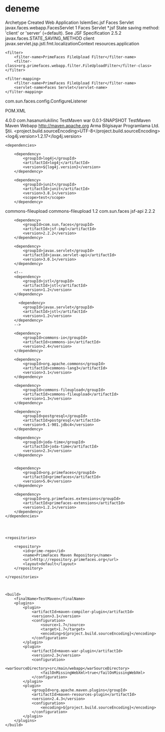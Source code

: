 deneme
======
<?xml version="1.0" encoding="UTF-8"?>
<web-app xmlns:xsi="http://www.w3.org/2001/XMLSchema-instance" xmlns="http://java.sun.com/xml/ns/javaee" xsi:schemaLocation="http://java.sun.com/xml/ns/javaee http://java.sun.com/xml/ns/javaee/web-app_3_0.xsd" version="3.0">
  <display-name>Archetype Created Web Application</display-name>
  <welcome-file-list>
    <welcome-file>IslemSec.jsf</welcome-file>
  </welcome-file-list>
  <servlet>
    <servlet-name>Faces Servlet</servlet-name>
    <servlet-class>javax.faces.webapp.FacesServlet</servlet-class>
    <load-on-startup>1</load-on-startup>
  </servlet>
  <servlet-mapping>
    <servlet-name>Faces Servlet</servlet-name>
    <url-pattern>*.jsf</url-pattern>
  </servlet-mapping>

  <context-param>
    <description>State saving method: 'client' or 'server' (=default). See JSF Specification 2.5.2</description>
    <param-name>javax.faces.STATE_SAVING_METHOD</param-name>
    <param-value>client</param-value>
  </context-param>
  
  <context-param>
    <param-name>javax.servlet.jsp.jstl.fmt.localizationContext</param-name>
    <param-value>resources.application</param-value>
  </context-param>

	<filter>
		<filter-name>PrimeFaces FileUpload Filter</filter-name>
		<filter-class>org.primefaces.webapp.filter.FileUploadFilter</filter-class>
	</filter>
	
	<filter-mapping>
		<filter-name>PrimeFaces FileUpload Filter</filter-name>
		<servlet-name>Faces Servlet</servlet-name>
	</filter-mapping>
	
  <listener>
    <listener-class>com.sun.faces.config.ConfigureListener</listener-class>
  </listener>
</web-app>





POM.XML



<project xmlns="http://maven.apache.org/POM/4.0.0" xmlns:xsi="http://www.w3.org/2001/XMLSchema-instance"
	xsi:schemaLocation="http://maven.apache.org/POM/4.0.0 http://maven.apache.org/maven-v4_0_0.xsd">
	<modelVersion>4.0.0</modelVersion>
	<groupId>com.hasanunlukilinc</groupId>
	<artifactId>TestMaven</artifactId>
	<packaging>war</packaging>
	<version>0.0.1-SNAPSHOT</version>
	<name>TestMaven Maven Webapp</name>
	<url>http://maven.apache.org</url>
	<description>Arma Bilgisayar Programlama Ltd. Ştii.</description>
	<properties>
		<project.build.sourceEncoding>UTF-8</project.build.sourceEncoding>
		<log4j.version>1.2.17</log4j.version>
	</properties>


	<dependencies>

		<dependency>
			<groupId>log4j</groupId>
			<artifactId>log4j</artifactId>
			<version>${log4j.version}</version>
		</dependency>

		<dependency>
			<groupId>junit</groupId>
			<artifactId>junit</artifactId>
			<version>3.8.1</version>
			<scope>test</scope>
		</dependency>

  <dependency>
	<groupId>commons-fileupload</groupId>
	<artifactId>commons-fileupload</artifactId>
	<version>1.2</version>
</dependency>
		<dependency>
			<groupId>com.sun.faces</groupId>
			<artifactId>jsf-api</artifactId>
			<version>2.2.2</version>
		</dependency>

		<dependency>
			<groupId>com.sun.faces</groupId>
			<artifactId>jsf-impl</artifactId>
			<version>2.2.2</version>
		</dependency>

		<dependency>
			<groupId>javax.servlet</groupId>
			<artifactId>javax.servlet-api</artifactId>
			<version>3.0.1</version>
		</dependency>

		<!--
		<dependency>
			<groupId>jstl</groupId>
			<artifactId>jstl</artifactId>
			<version>1.2</version>
		</dependency>
		
		  <dependency>
			<groupId>javax.servlet</groupId>
			<artifactId>jstl</artifactId>
			<version>1.2</version>
		</dependency>
		-->

		<dependency>
			<groupId>commons-io</groupId>
			<artifactId>commons-io</artifactId>
			<version>2.4</version>
		</dependency>

		<dependency>
			<groupId>org.apache.commons</groupId>
			<artifactId>commons-lang3</artifactId>
			<version>3.1</version>
		</dependency>

		<dependency>
			<groupId>commons-fileupload</groupId>
			<artifactId>commons-fileupload</artifactId>
			<version>1.3</version>
		</dependency>

		<dependency>
			<groupId>postgresql</groupId>
			<artifactId>postgresql</artifactId>
			<version>9.1-901.jdbc4</version>
		</dependency>

		<dependency>
			<groupId>joda-time</groupId>
			<artifactId>joda-time</artifactId>
			<version>2.3</version>
		</dependency>


		<dependency>
			<groupId>org.primefaces</groupId>
			<artifactId>primefaces</artifactId>
			<version>5.0</version>
		</dependency>

		<dependency>
			<groupId>org.primefaces.extensions</groupId>
			<artifactId>primefaces-extensions</artifactId>
			<version>1.2.1</version>
		</dependency>
	</dependencies>




	<repositories>

		<repository>
			<id>prime-repo</id>
			<name>PrimeFaces Maven Repository</name>
			<url>http://repository.primefaces.org</url>
			<layout>default</layout>
		</repository>

	</repositories>



	<build>
		<finalName>TestMaven</finalName>
		<plugins>
			<plugin>
				<artifactId>maven-compiler-plugin</artifactId>
				<version>3.1</version>
				<configuration>
					<source>1.7</source>
					<target>1.7</target>
					<encoding>${project.build.sourceEncoding}</encoding>
				</configuration>
			</plugin>
			<plugin>
				<artifactId>maven-war-plugin</artifactId>
				<version>2.3</version>
				<configuration>
					<warSourceDirectory>src/main/webapp</warSourceDirectory>
					<failOnMissingWebXml>true</failOnMissingWebXml>
				</configuration>
			</plugin>
			<plugin>
				<groupId>org.apache.maven.plugins</groupId>
				<artifactId>maven-resources-plugin</artifactId>
				<version>2.4.3</version>
				<configuration>
					<encoding>${project.build.sourceEncoding}</encoding>
				</configuration>
			</plugin>
		</plugins>
	</build>
</project>


